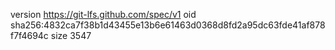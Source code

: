 version https://git-lfs.github.com/spec/v1
oid sha256:4832ca7f38b1d43455e13b6e61463d0368d8fd2a95dc63fde41af878f7f4694c
size 3547
